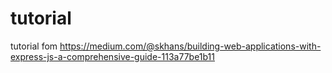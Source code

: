 # tutorial
tutorial fom https://medium.com/@skhans/building-web-applications-with-express-js-a-comprehensive-guide-113a77be1b11
